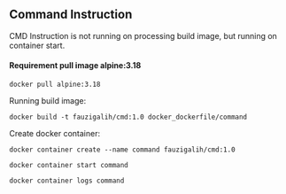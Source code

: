 ## Command Instruction
CMD Instruction is not running on processing build image, but running on container start.

#### Requirement pull image alpine:3.18
```
docker pull alpine:3.18
```

Running build image:
```
docker build -t fauzigalih/cmd:1.0 docker_dockerfile/command
```

Create docker container:
```
docker container create --name command fauzigalih/cmd:1.0
```
```
docker container start command
```
```
docker container logs command
```